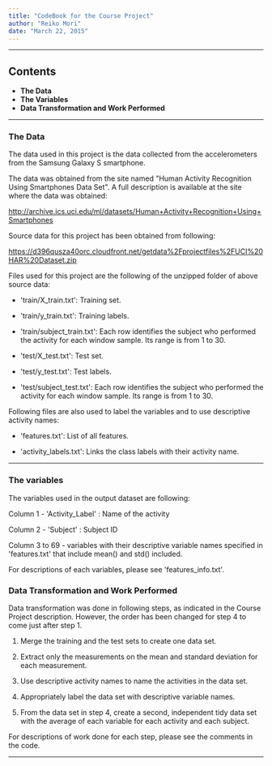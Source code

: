 ```yaml
---
title: "CodeBook for the Course Project"
author: "Reiko Mori"
date: "March 22, 2015"
---
```


*  *  *  *

## Contents
+ **The Data**
+ **The Variables**
+ **Data Transformation and Work Performed**

*  *  *  *

### The Data

The data used in this project is the data collected from the accelerometers from the Samsung Galaxy S smartphone. 

The data was obtained from the site named "Human Activity Recognition Using Smartphones Data Set".
A full description is available at the site where the data was obtained: 

http://archive.ics.uci.edu/ml/datasets/Human+Activity+Recognition+Using+Smartphones 

Source data for this project has been obtained from following: 

https://d396qusza40orc.cloudfront.net/getdata%2Fprojectfiles%2FUCI%20HAR%20Dataset.zip 

Files used for this project are the following of the unzipped folder of above source data:

- 'train/X_train.txt': Training set.

- 'train/y_train.txt': Training labels.

- 'train/subject_train.txt': Each row identifies the subject who performed the activity for each window sample. Its range is from 1 to 30. 

- 'test/X_test.txt': Test set.

- 'test/y_test.txt': Test labels.

- 'test/subject_test.txt': Each row identifies the subject who performed the activity for each window sample. Its range is from 1 to 30. 

Following files are also used to label the variables and to use descriptive activity names:

- 'features.txt': List of all features.

- 'activity_labels.txt': Links the class labels with their activity name.

*  *  *  *
### The variables

The variables used in the output dataset are following:

Column 1 - 'Activity_Label' : Name of the activity 

Column 2 - 'Subject' : Subject ID

Column 3 to 69 - variables with their descriptive variable names specified in 'features.txt' that include mean() and std() included. 

For descriptions of each variables, please see 'features_info.txt'.

### Data Transformation and Work Performed

Data transformation was done in following steps, as indicated in the Course Project description. However, the order has been changed for step 4 to come just after step 1.

1. Merge the training and the test sets to create one data set.

2. Extract only the measurements on the mean and standard deviation for each measurement. 

3. Use descriptive activity names to name the activities in the data set.

4. Appropriately label the data set with descriptive variable names. 

5. From the data set in step 4, create a second, independent tidy data set with the average of each variable for each activity and each subject.

For descriptions of work done for each step, please see the comments in the code.

*  *  *  *


